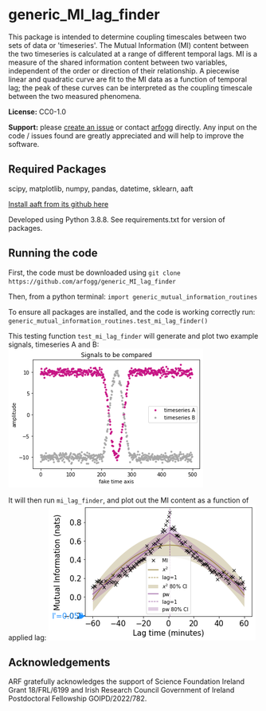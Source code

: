 # generic_MI_lag_finder

This package is intended to determine coupling timescales between two sets of data or 'timeseries'. The Mutual Information (MI) content between the two timeseries is calculated at a range of different temporal lags. MI is a measure of the shared information content between two variables, independent of the order or direction of their relationship. A piecewise linear and quadratic curve are fit to the MI data as a function of temporal lag; the peak of these curves can be interpreted as the coupling timescale between the two measured phenomena.

**License:** CC0-1.0

**Support:** please [create an issue](https://github.com/arfogg/generic_MI_lag_finder/issues) or contact [arfogg](https://github.com/arfogg) directly. Any input on the code / issues found are greatly appreciated and will help to improve the software.

## Required Packages

scipy, matplotlib, numpy, pandas, datetime, sklearn, aaft

[Install aaft from its github here](https://github.com/lneisenman/aaft)

Developed using Python 3.8.8. See requirements.txt for version of packages.

## Running the code

First, the code must be downloaded using `git clone https://github.com/arfogg/generic_MI_lag_finder`

Then, from a python terminal:
`import generic_mutual_information_routines`

To ensure all packages are installed, and the code is working correctly run:
`generic_mutual_information_routines.test_mi_lag_finder()`

This testing function `test_mi_lag_finder` will generate and plot two example signals, timeseries A and B:
![alt text](test_example_timeseries.png "Timeseries A and B")


It will then run `mi_lag_finder`, and plot out the MI content as a function of applied lag:
![alt text](test_example_MI.png "MI as a function of lag")

## Acknowledgements

ARF gratefully acknowledges the support of Science Foundation Ireland Grant 18/FRL/6199 and Irish Research Council Government of Ireland Postdoctoral Fellowship GOIPD/2022/782.


